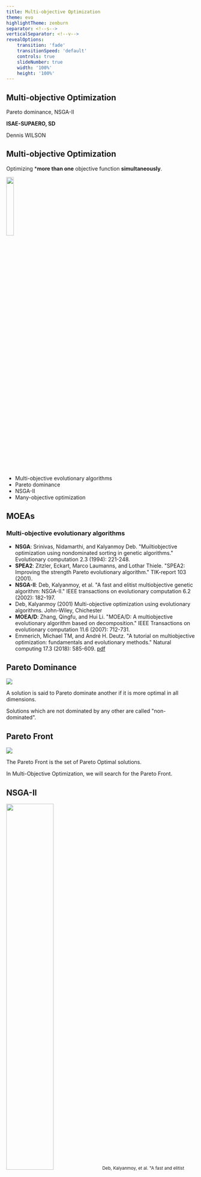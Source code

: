 ```yaml
---
title: Multi-objective Optimization
theme: evo
highlightTheme: zenburn
separator: <!--s-->
verticalSeparator: <!--v-->
revealOptions:
    transition: 'fade'
    transitionSpeed: 'default'
    controls: true
    slideNumber: true
    width: '100%'
    height: '100%'
---
```


## Multi-objective Optimization

Pareto dominance, NSGA-II

**ISAE-SUPAERO, SD**

Dennis WILSON

<!--s-->

## Multi-objective Optimization

Optimizing ***more than one** objective function **simultaneously**.

<img src="static/img/tarif_autoroute.jpg" style="background:none; border:none; box-shadow:none;" width="20%" height="auto"/>

+ Multi-objective evolutionary algorithms
+ Pareto dominance
+ NSGA-II
+ Many-objective optimization

<!--s-->

## MOEAs

### Multi-objective evolutionary algorithms

+ **NSGA**: Srinivas, Nidamarthi, and Kalyanmoy Deb. "Muiltiobjective optimization using nondominated sorting in genetic algorithms." Evolutionary computation 2.3 (1994): 221-248.
+ **SPEA2**: Zitzler, Eckart, Marco Laumanns, and Lothar Thiele. "SPEA2: Improving the strength Pareto evolutionary algorithm." TIK-report 103 (2001).
+ **NSGA-II**: Deb, Kalyanmoy, et al. "A fast and elitist multiobjective genetic algorithm: NSGA-II." IEEE transactions on evolutionary computation 6.2 (2002): 182-197.
+ Deb, Kalyanmoy (2001) Multi-objective optimization using evolutionary algorithms. John-Wiley, Chichester
+ **MOEA/D**: Zhang, Qingfu, and Hui Li. "MOEA/D: A multiobjective evolutionary algorithm based on decomposition." IEEE Transactions on evolutionary computation 11.6 (2007): 712-731.
+ Emmerich, Michael TM, and André H. Deutz. "A tutorial on multiobjective optimization: fundamentals and evolutionary methods." Natural computing 17.3 (2018): 585-609. <a href="https://link.springer.com/content/pdf/10.1007/s11047-018-9685-y.pdf">pdf</a>

<!--s-->

## Pareto Dominance

<img src="static/img/pareto_dominance.png" style="background:none; border:none; box-shadow:none;"/>

A solution is said to Pareto dominate another if it is more optimal in all
dimensions.

Solutions which are not dominated by any other are called
"non-dominated".

<!--s-->

## Pareto Front

<img src="static/img/pareto.webp" style="background:none; border:none; box-shadow:none;"/>

The Pareto Front is the set of Pareto Optimal solutions.

In Multi-Objective Optimization, we will search for the Pareto Front.


<!--s-->

## NSGA-II

<img src="static/img/nsgaii.png" style="background:none; border:none; box-shadow:none;" width="50%" height="auto"/>

<small>
Deb, Kalyanmoy, et al. "A fast and elitist multiobjective genetic algorithm: NSGA-II." IEEE transactions on evolutionary computation 6.2 (2002): 182-197. <a href="http://repository.ias.ac.in/83498/1/2-a.pdf">pdf</a>
</small>

<!--s-->

## Non-dominated Sorting

<img src="static/img/Diagram-of-nondominated-sorting.png" style="background:none; border:none; box-shadow:none;"/>

<small>
Wang, H. S., C. H. Tu, and K. H. Chen. "Supplier selection and production planning by using guided genetic algorithm and dynamic nondominated sorting genetic algorithm II approaches." Mathematical Problems in Engineering 2015 (2015).
</small>

<!--s-->

## Fast non-dominated sort

<img src="static/img/fast_non_dominated.png" style="background:none; border:none; box-shadow:none;"/>

<small>
Deb, Kalyanmoy, et al. "A fast and elitist multiobjective genetic algorithm: NSGA-II." IEEE transactions on evolutionary computation 6.2 (2002): 182-197. <a href="http://repository.ias.ac.in/83498/1/2-a.pdf">pdf</a>
</small>

<!--s-->

## Crowding Distance Assignment

<img src="static/img/crowding_distance.png" style="background:none; border:none; box-shadow:none;"/>

<img src="static/img/crowding_distance_calculation.png" style="background:none; border:none; box-shadow:none;"/>

<small>
Deb, Kalyanmoy, et al. "A fast and elitist multiobjective genetic algorithm: NSGA-II." IEEE transactions on evolutionary computation 6.2 (2002): 182-197. <a href="http://repository.ias.ac.in/83498/1/2-a.pdf">pdf</a>
</small>

<!--s-->

## NSGA-II Overview

<img src="static/img/nsgaii.png" style="background:none; border:none; box-shadow:none;" width="40%" height="auto"/>

<img src="static/img/crowding_distance_gr.png" style="background:none; border:none; box-shadow:none;"/>

<small>
Deb, Kalyanmoy, et al. "A fast and elitist multiobjective genetic algorithm: NSGA-II." IEEE transactions on evolutionary computation 6.2 (2002): 182-197. <a href="http://repository.ias.ac.in/83498/1/2-a.pdf">pdf</a>
</small>

<!--s-->

## Problems with Non-Dominance

<img src="static/img/problem_with_pareto.png" style="background:none; border:none; box-shadow:none;"/>

With more objectives, some objectives may be overrepresented in the non-dominated set.

<small>
Ishibuchi, Hisao, and Hiroyuki Sato. "Evolutionary many-objective optimization."
<a href="https://dl.acm.org/doi/proceedings/10.1145/3205651">Proceedings of the Genetic and Evolutionary Computation Conference Companion.</a> 2019.
</small>

<!--s-->

## Many-objective Optimization

<img src="static/img/pareto_num_solutions.png" style="background:none; border:none; box-shadow:none;"/>

When increasing beyond a small number (2-4) of objectives,

the chance of fully non-dominated solutions decreases.

Different algorithms, visualization methods, convergence metrics are needed.

<small>
Ishibuchi, Hisao, and Hiroyuki Sato. "Evolutionary many-objective optimization."
<a href="https://dl.acm.org/doi/proceedings/10.1145/3205651">Proceedings of the Genetic and Evolutionary Computation Conference Companion.</a> 2019.
</small>
